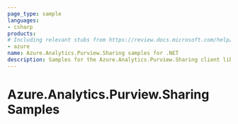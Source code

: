 ```yaml
---
page_type: sample
languages:
- csharp
products:
# Including relevant stubs from https://review.docs.microsoft.com/help/contribute/metadata-taxonomies#product
- azure
name: Azure.Analytics.Purview.Sharing samples for .NET
description: Samples for the Azure.Analytics.Purview.Sharing client library.
---
```


# Azure.Analytics.Purview.Sharing Samples

<!-- please refer to <https://github.com/Azure/azure-sdk-for-net/blob/main/sdk/template/Azure.Template/samples/README.md> to write sample readme. -->
